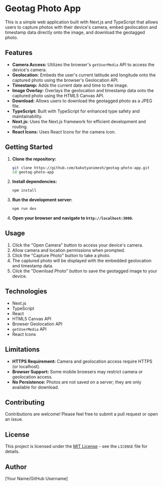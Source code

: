 # Geotag Photo App

This is a simple web application built with Next.js and TypeScript that allows users to capture photos with their device's camera, embed geolocation and timestamp data directly onto the image, and download the geotagged photo.

## Features

-   **Camera Access:** Utilizes the browser's `getUserMedia` API to access the device's camera.
-   **Geolocation:** Embeds the user's current latitude and longitude onto the captured photo using the browser's Geolocation API.
-   **Timestamp:** Adds the current date and time to the image.
-   **Image Overlay:** Overlays the geolocation and timestamp data onto the captured photo using the HTML5 Canvas API.
-   **Download:** Allows users to download the geotagged photo as a JPEG file.
-   **TypeScript:** Built with TypeScript for enhanced type safety and maintainability.
-   **Next.js:** Uses the Next.js framework for efficient development and routing.
-   **React Icons:** Uses React Icons for the camera icon.

## Getting Started

1.  **Clone the repository:**

    ```bash
    git clone https://github.com/kakotyanimesh/geotag-photo-app.git
    cd geotag-photo-app
    ```

2.  **Install dependencies:**

    ```bash
    npm install
    ```

3.  **Run the development server:**

    ```bash
    npm run dev
    ```

4.  **Open your browser and navigate to `http://localhost:3000`.**

## Usage

1.  Click the "Open Camera" button to access your device's camera.
2.  Allow camera and location permissions when prompted.
3.  Click the "Capture Photo" button to take a photo.
4.  The captured photo will be displayed with the embedded geolocation and timestamp data.
5.  Click the "Download Photo" button to save the geotagged image to your device.

## Technologies

-   Next.js
-   TypeScript
-   React
-   HTML5 Canvas API
-   Browser Geolocation API
-   `getUserMedia` API
-   React Icons

## Limitations

-   **HTTPS Requirement:** Camera and geolocation access require HTTPS (or localhost).
-   **Browser Support:** Some mobile browsers may restrict camera or geolocation access.
-   **No Persistence:** Photos are not saved on a server; they are only available for download.

## Contributing

Contributions are welcome! Please feel free to submit a pull request or open an issue.

## License

This project is licensed under the [MIT License](LICENSE) - see the `LICENSE` file for details.

## Author

[Your Name/GitHub Username]
